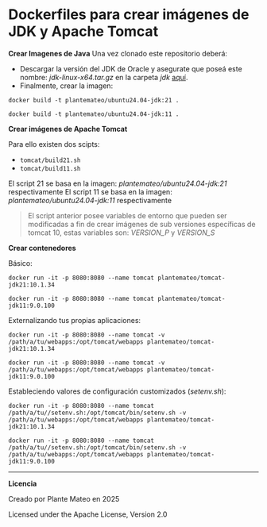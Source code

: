 # Dockerfiles para crear imágenes de JDK y Apache Tomcat

**Crear Imagenes de Java**
Una vez clonado este repositorio deberá:
- Descargar la versión del JDK de Oracle y asegurate que poseá este nombre: *jdk-linux-x64.tar.gz* en la carpeta *jdk* [aquí](https://www.oracle.com/java/technologies/javase/jdk11-archive-downloads.html).
- Finalmente, crear la imagen:

```
docker build -t plantemateo/ubuntu24.04-jdk:21 .
```
```
docker build -t plantemateo/ubuntu24.04-jdk:11 .
```

**Crear imágenes de Apache Tomcat**

Para ello existen dos scipts:
- ```tomcat/build21.sh```
- ```tomcat/build11.sh```

El script 21 se basa en la imagen: *plantemateo/ubuntu24.04-jdk:21* respectivamente
El script 11 se basa en la imagen: *plantemateo/ubuntu24.04-jdk:11* respectivamente
> El script anterior posee variables de entorno que pueden ser modificadas a fin de crear imágenes de sub versiones específicas de tomcat 10, estas variables son: *VERSION_P* y *VERSION_S*

**Crear contenedores**

Básico:
```
docker run -it -p 8080:8080 --name tomcat plantemateo/tomcat-jdk21:10.1.34
```
```
docker run -it -p 8080:8080 --name tomcat plantemateo/tomcat-jdk11:9.0.100
```

Externalizando tus propias aplicaciones:
```
docker run -it -p 8080:8080 --name tomcat -v /path/a/tu/webapps:/opt/tomcat/webapps plantemateo/tomcat-jdk21:10.1.34
```
```
docker run -it -p 8080:8080 --name tomcat -v /path/a/tu/webapps:/opt/tomcat/webapps plantemateo/tomcat-jdk11:9.0.100
```

Estableciendo valores de configuración customizados (*setenv.sh*):
```
docker run -it -p 8080:8080 --name tomcat /path/a/tu//setenv.sh:/opt/tomcat/bin/setenv.sh -v /path/a/tu/webapps:/opt/tomcat/webapps plantemateo/tomcat-jdk21:10.1.34
```
```
docker run -it -p 8080:8080 --name tomcat /path/a/tu//setenv.sh:/opt/tomcat/bin/setenv.sh -v /path/a/tu/webapps:/opt/tomcat/webapps plantemateo/tomcat-jdk11:9.0.100
```
---

**Licencia**

Creado por Plante Mateo en 2025

Licensed under the Apache License, Version 2.0
